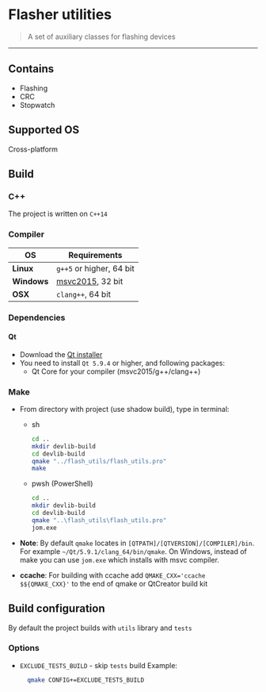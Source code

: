 # Flasher utilities

> A set of auxiliary classes for flashing devices

***

## Contains

+ Flashing
+ CRC
+ Stopwatch

## Supported OS

Cross-platform

## Build

### C++

The project is written on ```C++14```

### Compiler

| OS | Requirements |
| ------ | ------ |
| **Linux** | `g++5` or higher, 64 bit |
| **Windows** | [msvc2015](http://www.visualstudio.com/downloads/download-visual-studio-vs#d-express-windows-desktop), 32 bit |
| **OSX** | `clang++`, 64 bit |

### Dependencies

#### Qt

+ Download the [Qt installer](http://www.qt.io/download-open-source)
+ You need to install `Qt 5.9.4` or higher, and following packages:
  + Qt Core for your compiler (msvc2015/g++/clang++)

### Make

+ From directory with project (use shadow build), type in terminal:
  + sh
    ```bash
    cd ..
    mkdir devlib-build
    cd devlib-build
    qmake "../flash_utils/flash_utils.pro"
    make
    ```

  + pwsh (PowerShell)
    ```bash
    cd ..
    mkdir devlib-build
    cd devlib-build
    qmake "..\flash_utils\flash_utils.pro"
    jom.exe
    ```

+ **Note**: By default ``qmake`` locates in ``[QTPATH]/[QTVERSION]/[COMPILER]/bin``. For example ```~/Qt/5.9.1/clang_64/bin/qmake```. On Windows, instead of make you can use ```jom.exe``` which installs with msvc compiler.

+ **ccache**: For building with ccache add `QMAKE_CXX='ccache $${QMAKE_CXX}'` to the end of qmake or QtCreator build kit

## Build configuration

By default the project builds with ``utils`` library and ``tests``

### Options

+ ``EXCLUDE_TESTS_BUILD`` - skip ``tests`` build
  Example:

  ```bash
    qmake CONFIG+=EXCLUDE_TESTS_BUILD
  ```